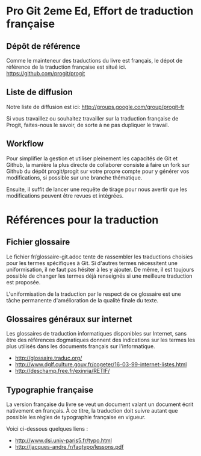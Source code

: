 # Pro Git 2eme Ed, Effort de traduction française #

## Dépôt de référence ##

Comme le mainteneur des traductions du livre est français, le dépot de référence de la traduction française est situé ici.
https://github.com/progit/progit

## Liste de diffusion ##

Notre liste de diffusion est ici: http://groups.google.com/group/progit-fr

Si vous travaillez ou souhaitez travailler sur la traduction française de Progit, faites-nous le savoir, de sorte à ne pas dupliquer le travail.

## Workflow ##

Pour simplifier la gestion et utiliser pleinement les capacités de Git et Github, la manière la plus directe de collaborer consiste à faire un fork sur Github du dépôt progit/progit sur votre propre compte pour y générer vos modifications, si possible sur une branche thématique.

Ensuite, il suffit de lancer une requête de tirage pour nous avertir que les modifications peuvent être revues et intégrées.

# Références pour la traduction #

## Fichier glossaire ##

Le fichier fr/glossaire-git.adoc tente de rassembler les traductions choisies pour les termes spécifiques à Git. Si d'autres termes nécessitent une uniformisation, il ne faut pas hésiter à les y ajouter. De même, il est toujours possible de changer les termes déjà renseignés si une meilleure traduction est proposée.

L'uniformisation de la traduction par le respect de ce glossaire est une tâche permanente d'amélioration de la qualité finale du texte.

## Glossaires généraux sur internet ##

Les glossaires de traduction informatiques disponibles sur Internet, sans être des références dogmatiques donnent des indications sur les termes les plus utilisés dans les documents français sur l'informatique.

 * http://glossaire.traduc.org/
 * http://www.dglf.culture.gouv.fr/cogeter/16-03-99-internet-listes.html
 * http://deschamp.free.fr/exinria/RETIF/

## Typographie française ##

La version française du livre se veut un document valant un document écrit nativement en français. À ce titre, la traduction doit suivre autant que possible les règles de typographie française en vigueur.

Voici ci-dessous quelques liens :

 * http://www.dsi.univ-paris5.fr/typo.html
 * http://jacques-andre.fr/faqtypo/lessons.pdf
